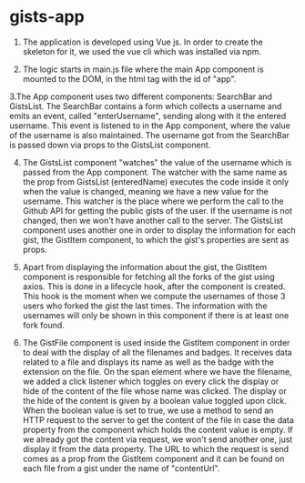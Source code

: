 # gists-app

1. The application is developed using Vue js. In order to create the skeleton for it, we used the vue cli which was installed via npm.

2. The logic starts in main.js file where the main App component is mounted to the DOM, in the html tag with the id of "app". 

3.The App component uses two different components: SearchBar and GistsList. The SearchBar contains a form which collects a username and emits an event, called "enterUsername", sending along with it the entered username. This event is listened to in the App component, where the value of the username is also maintained. The username got from the SearchBar is passed down via props to the GistsList component.

4. The GistsList component "watches" the value of the username which is passed from the App component. The watcher with the same name as the prop from GistsList (enteredName) executes the code inside it only when the value is changed, meaning we have a new value for the username. This watcher is the place where we perform the call to the Github API for getting the public gists of the user. If the username is not changed, then we won't have another call to the server. The GistsList component uses another one in order to display the information for each gist, the GistItem component, to which the gist's properties are sent as props.

5. Apart from displaying the information about the gist, the GistItem component is responsible for fetching all the forks of the gist using axios. This is done in a lifecycle hook, after the component is created. This hook is the moment when we compute the usernames of those 3 users who forked the gist the last times. The information with the usernames will only be shown in this component if there is at least one fork found.

6. The GistFile component is used inside the GistItem component in order to deal with the display of all the filenames and badges. It receives data related to a file and displays its name as well as the badge with the extension on the file. On the span element where we have the filename, we added a click listener which toggles on every click the display or hide of the content of the file whose name was clicked. The display or the hide of the content is given by a boolean value toggled upon click. When the boolean value is set to true, we use a method to send an HTTP request to the server to get the content of the file in case the data property from the component which holds the content value is empty. If we already got the content via request, we won't send another one, just display it from the data property. The URL to which the request is send comes as a prop from the GistItem component and it can be found on each file from a gist under the name of "contentUrl".